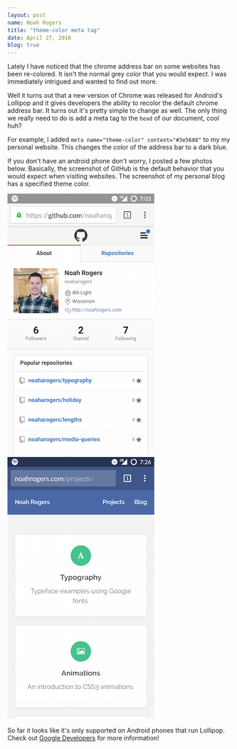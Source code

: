 ```yaml
---
layout: post
name: Noah Rogers
title: "theme-color meta tag"
date: April 27, 2016
blog: true
---
```


Lately I have noticed that the chrome address bar on some websites has been re-colored. It isn't the normal grey color that you would expect. I was immediately intrigued and wanted to find out more.

Well it turns out that a new version of Chrome was released for Android's Lollipop and it gives developers the ability to recolor the default chrome address bar. It turns out it's pretty simple to change as well. The only thing we really need to do is add a meta tag to the `head` of our document, cool huh?

For example, I added `meta name="theme-color" content="#3e5688"` to my my personal website. This changes the color of the address bar to a dark blue.

If you don't have an android phone don't worry, I posted a few photos below. Basically, the screenshot of GitHub is the default behavior that you would expect when visiting websites. The screenshot of my personal blog has a specified theme color.

<div class="blog__image blog__image--side-by-side">
  <img src="/assets/images/blog/theme-color/theme-default.png">
  <img src="/assets/images/blog/theme-color/theme-custom.png">
</div>

So far it looks like it's only supported on Android phones that run Lollipop. Check out [Google Developers](https://developers.google.com/web/updates/2014/11/Support-for-theme-color-in-Chrome-39-for-Android?hl=en) for more information!
